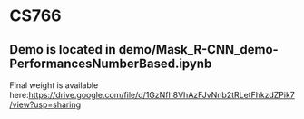 # CS766
Demo is located in demo/Mask_R-CNN_demo-PerformancesNumberBased.ipynb
------------------
Final weight is available here:https://drive.google.com/file/d/1GzNfh8VhAzFJvNnb2tRLetFhkzdZPik7/view?usp=sharing

